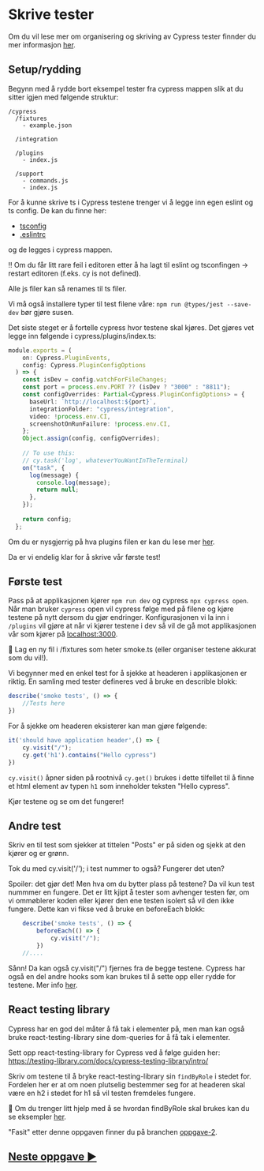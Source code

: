 # Skrive tester

Om du vil lese mer om organisering og skriving av Cypress tester finnder du mer informasjon [her](https://docs.cypress.io/guides/core-concepts/writing-and-organizing-tests#What-you-ll-learn). 

## Setup/rydding 
Begynn med å rydde bort eksempel tester fra cypress mappen slik at du sitter igjen med følgende struktur: 

```
/cypress
  /fixtures
    - example.json

  /integration

  /plugins
    - index.js

  /support
    - commands.js
    - index.js
```

For å kunne skrive ts i Cypress testene trenger vi å legge inn egen eslint og ts config. De kan du finne her: 
- [tsconfig](https://github.com/GryNagel/cypress-workshop/blob/oppgave-2/cypress/tsconfig.json) 
- [.eslintrc](https://github.com/GryNagel/cypress-workshop/blob/oppgave-2/cypress/.eslintrc) 

og de legges i cypress mappen. 

‼️ Om du får litt rare feil i editoren etter å ha lagt til eslint og tsconfingen -> restart editoren (f.eks. cy is not defined). 

Alle js filer kan så renames til ts filer. 

Vi må også installere typer til test filene våre: `npm run @types/jest --save-dev` bør gjøre susen.

Det siste steget er å fortelle cypress hvor testene skal kjøres. Det gjøres vet legge inn følgende i cypress/plugins/index.ts:

```ts
module.exports = (
    on: Cypress.PluginEvents,
    config: Cypress.PluginConfigOptions
  ) => {
    const isDev = config.watchForFileChanges;
    const port = process.env.PORT ?? (isDev ? "3000" : "8811");
    const configOverrides: Partial<Cypress.PluginConfigOptions> = {
      baseUrl: `http://localhost:${port}`,
      integrationFolder: "cypress/integration",
      video: !process.env.CI,
      screenshotOnRunFailure: !process.env.CI,
    };
    Object.assign(config, configOverrides);
  
    // To use this:
    // cy.task('log', whateverYouWantInTheTerminal)
    on("task", {
      log(message) {
        console.log(message);
        return null;
      },
    });
  
    return config;
  };
```

Om du er nysgjerrig på hva plugins filen er kan du lese mer [her](https://docs.cypress.io/guides/core-concepts/writing-and-organizing-tests#Plugins-file).

Da er vi endelig klar for å skrive vår første test!

## Første test
Pass på at applikasjonen kjører `npm run dev` og cypress `npx cypress open`. Når man bruker `cypress` open vil cypress følge med på filene og kjøre testene på nytt dersom du gjør endringer. Konfigurasjonen vi la inn i `/plugins` vil gjøre at når vi kjører testene i dev så vil de gå mot applikasjonen vår som kjører på [localhost:3000](localhost:3000). 

📖  Lag en ny fil i /fixtures som heter smoke.ts (eller organiser testene akkurat som du vil!). 

Vi begynner med en enkel test for å sjekke at headeren i applikasjonen er riktig. En samling med tester defineres ved å bruke en describle blokk: 

```ts
describe('smoke tests', () => {
    //Tests here
})
```

For å sjekke om headeren eksisterer kan man gjøre følgende: 

```ts
it('should have application header',() => {
    cy.visit("/");
    cy.get('h1').contains("Hello cypress")
})
```

`cy.visit()` åpner siden på rootnivå
`cy.get()` brukes i dette tilfellet til å finne et html element av typen `h1` som inneholder teksten "Hello cypress". 

Kjør testene og se om det fungerer!

## Andre test
Skriv en til test som sjekker at tittelen "Posts" er på siden og sjekk at den kjører og er grønn. 

Tok du med cy.visit('/'); i test nummer to også? Fungerer det uten? 

Spoiler: det gjør det! Men hva om du bytter plass på testene? Da vil kun test nummmer en fungere. Det er litt kjipt å tester som avhenger testen før, om vi ommøblerer koden eller kjører den ene testen isolert så vil den ikke fungere. Dette kan vi fikse ved å bruke en beforeEach blokk: 

```ts
    describe('smoke tests', () => { 
        beforeEach(() => {
            cy.visit("/");
        })
    //....
```

Sånn! Da kan også cy.visit("/") fjernes fra de begge testene. Cypress har også en del andre hooks som kan brukes til å sette opp eller rydde for testene. Mer info [her](https://docs.cypress.io/guides/core-concepts/writing-and-organizing-tests#Hooks).

## React testing library
Cypress har en god del måter å få tak i elementer på, men man kan også bruke react-testing-library sine dom-queries for å få tak i elementer. 

Sett opp react-testing-library for Cypress ved å følge guiden her: https://testing-library.com/docs/cypress-testing-library/intro/

Skriv om testene til å bryke react-testing-library sin `findByRole` i stedet for. Fordelen her er at om noen plutselig bestemmer seg for at headeren skal være en h2 i stedet for h1 så vil testen fremdeles fungere. 

🦒 Om du trenger litt hjelp med å se hvordan findByRole skal brukes kan du se eksempler [her](https://testing-library.com/docs/cypress-testing-library/intro/#examples).

"Fasit" etter denne oppgaven finner du på branchen [oppgave-2](https://github.com/GryNagel/cypress-workshop/tree/oppgave-2). 

## [Neste oppgave ▶️](oppgave3.md)